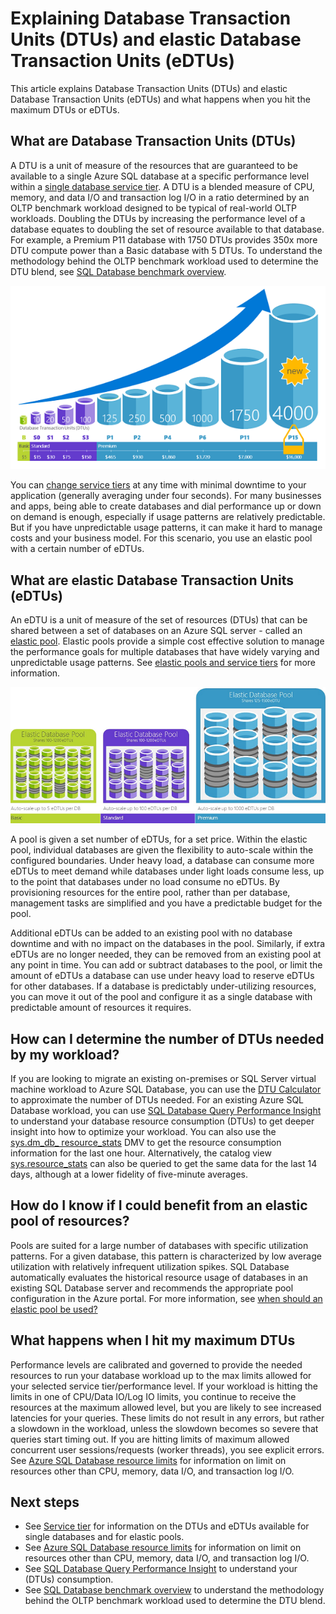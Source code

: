 <properties
    pageTitle="SQL Database: What is a DTU? | Azure"
    description="Understanding what an Azure SQL Database transaction unit is."
    keywords="database options,database performance"
    services="sql-database"
    documentationcenter=""
    author="CarlRabeler"
    manager="jhubbard"
    editor="CarlRabeler" />
<tags
    ms.assetid="89e3e9ce-2eeb-4949-b40f-6fc3bf520538"
    ms.service="sql-database"
    ms.custom="overview"
    ms.devlang="na"
    ms.topic="article"
    ms.tgt_pltfrm="na"
    ms.workload="NA"
    ms.date="02/01/2017"
    wacn.date=""
    ms.author="carlrab" />

# Explaining Database Transaction Units (DTUs) and elastic Database Transaction Units (eDTUs)

This article explains Database Transaction Units (DTUs) and elastic Database Transaction Units (eDTUs) and what happens when you hit the maximum DTUs or eDTUs.  

## What are Database Transaction Units (DTUs)

A DTU is a unit of measure of the resources that are guaranteed to be available to a single Azure SQL database at a specific performance level within a [single database service tier](/documentation/articles/sql-database-service-tiers/#single-database-service-tiers-and-performance-levels). A DTU is a blended measure of CPU, memory, and data I/O and transaction log I/O in a ratio determined by an OLTP benchmark workload designed to be typical of real-world OLTP workloads. Doubling the DTUs by increasing the performance level of a database equates to doubling the set of resource available to that database. For example, a Premium P11 database with 1750 DTUs provides 350x more DTU compute power than a Basic database with 5 DTUs. To understand the methodology behind the OLTP benchmark workload used to determine the DTU blend, see [SQL Database benchmark overview](/documentation/articles/sql-database-benchmark-overview/).

![Intro to SQL Database: Single database DTUs by tier and level](./media/sql-database-what-is-a-dtu/single_db_dtus.png)

You can [change service tiers](/documentation/articles/sql-database-service-tiers/) at any time with minimal downtime to your application (generally averaging under four seconds). For many businesses and apps, being able to create databases and dial performance up or down on demand is enough, especially if usage patterns are relatively predictable. But if you have unpredictable usage patterns, it can make it hard to manage costs and your business model. For this scenario, you use an elastic pool with a certain number of eDTUs.

## What are elastic Database Transaction Units (eDTUs)

An eDTU is a unit of measure of the set of resources (DTUs) that can be shared between a set of databases on an Azure SQL server - called an [elastic pool](/documentation/articles/sql-database-elastic-pool/). Elastic pools provide a simple cost effective solution to manage the performance goals for multiple databases that have widely varying and unpredictable usage patterns. See [elastic pools and service tiers](/documentation/articles/sql-database-service-tiers/#elastic-pool-service-tiers-and-performance-in-edtus) for more information.

![Intro to SQL Database: eDTUs by tier and level](./media/sql-database-what-is-a-dtu/sqldb_elastic_pools.png)

A pool is given a set number of eDTUs, for a set price. Within the elastic pool, individual databases are given the flexibility to auto-scale within the configured boundaries. Under heavy load, a database can consume more eDTUs to meet demand while databases under light loads consume less, up to the point that databases under no load consume no eDTUs. By provisioning resources for the entire pool, rather than per database, management tasks are simplified and you have a predictable budget for the pool.

Additional eDTUs can be added to an existing pool with no database downtime and with no impact on the databases in the pool. Similarly, if extra eDTUs are no longer needed, they can be removed from an existing pool at any point in time. You can add or subtract databases to the pool, or limit the amount of eDTUs a database can use under heavy load to reserve eDTUs for other databases. If a database is predictably under-utilizing resources, you can move it out of the pool and configure it as a single database with predictable amount of resources it requires.

## How can I determine the number of DTUs needed by my workload?
If you are looking to migrate an existing on-premises or SQL Server virtual machine workload to Azure SQL Database, you can use the [DTU Calculator](http://dtucalculator.azurewebsites.net/) to approximate the number of DTUs needed. For an existing Azure SQL Database workload, you can use [SQL Database Query Performance Insight](/documentation/articles/sql-database-query-performance/) to understand your database resource consumption (DTUs) to get deeper insight into how to optimize your workload. You can also use the [sys.dm_db_ resource_stats](https://msdn.microsoft.com/zh-cn/library/dn800981.aspx) DMV to get the resource consumption information for the last one hour. Alternatively, the catalog view [sys.resource_stats](http://msdn.microsoft.com/zh-cn/library/dn269979.aspx) can also be queried to get the same data for the last 14 days, although at a lower fidelity of five-minute averages.

## How do I know if I could benefit from an elastic pool of resources?
Pools are suited for a large number of databases with specific utilization patterns. For a given database, this pattern is characterized by low average utilization with relatively infrequent utilization spikes. SQL Database automatically evaluates the historical resource usage of databases in an existing SQL Database server and recommends the appropriate pool configuration in the Azure portal. For more information, see [when should an elastic pool be used?](/documentation/articles/sql-database-elastic-pool-guidance/)

## What happens when I hit my maximum DTUs

Performance levels are calibrated and governed to provide the needed resources to run your database workload up to the max limits allowed for your selected service tier/performance level. If your workload is hitting the limits in one of CPU/Data IO/Log IO limits, you continue to receive the resources at the maximum allowed level, but you are likely to see increased latencies for your queries. These limits do not result in any errors, but rather a slowdown in the workload, unless the slowdown becomes so severe that queries start timing out. If you are hitting limits of maximum allowed concurrent user sessions/requests (worker threads), you see explicit errors. See [Azure SQL Database resource limits](/documentation/articles/sql-database-resource-limits/) for information on limit on resources other than CPU, memory, data I/O, and transaction log I/O.

## Next steps

- See [Service tier](/documentation/articles/sql-database-service-tiers/) for information on the DTUs and eDTUs available for single databases and for elastic pools.
- See [Azure SQL Database resource limits](/documentation/articles/sql-database-resource-limits/) for information on limit on resources other than CPU, memory, data I/O, and transaction log I/O.
- See [SQL Database Query Performance Insight](/documentation/articles/sql-database-query-performance/) to understand your (DTUs) consumption.
- See [SQL Database benchmark overview](/documentation/articles/sql-database-benchmark-overview/) to understand the methodology behind the OLTP benchmark workload used to determine the DTU blend.